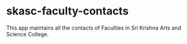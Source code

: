 # skasc-faculty-contacts
This app maintains all the contacts of Faculties in Sri Krishna Arts and Science College.
